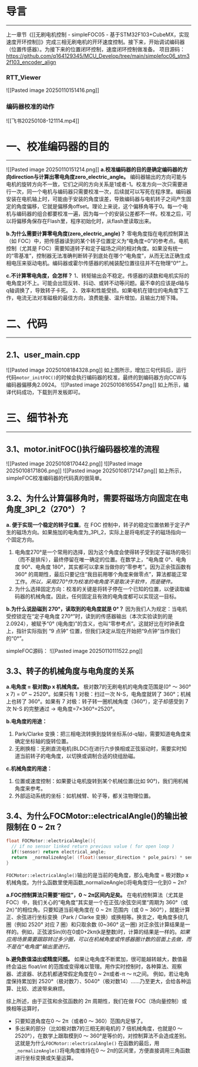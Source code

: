 # 导言
---
上一章节《[[无刷电机控制 - simpleFOC05 - 基于STM32F103+CubeMX，实现速度开环控制]]》完成三相无刷电机的开环速度控制。接下来，开始调试编码器（位置传感器）。为接下来的位置闭环控制，速度闭环控制做准备。
项目源码：https://github.com/q164129345/MCU_Develop/tree/main/simplefoc06_stm32f103_encoder_align

### RTT_Viewer
![[Pasted image 20250110151416.png]]

### 编码器校准的动作
![[飞书20250108-121114.mp4]]

# 一、校准编码器的目的
---
![[Pasted image 20250110151214.png]]
**a.校准编码器的目的是确定编码器的方向direction与计算出零电角度zero_electric_angle。** 编码器输出的方向可能与电机的旋转方向不一致，它们之间的方向关系是1或者-1。校准方向一次只需要进行一次，同一个电机与编码器只需要校准一次，后续就可以写死在程序里。编码器安装在电机轴上时，可能由于安装的角度误差，导致编码器与电机转子之间产生固定的角度偏移，它就是偏移角offset。理论上来说，这个偏移角等于0。每一个电机与编码器的组合都要校准一遍，因为每一个的安装公差都不一样。校准之后，可以将偏移角保存在Flash里，程序初始化时，从flash里读取出来。

**b.为什么需要计算零电角度(zero_electric_angle)？** 零电角度指在电机控制算法（如 FOC）中，把传感器读到的某个转子位置定义为“电角度=0”的参考点。电机控制（尤其是 FOC）需要知道转子和定子磁场之间的相对角度。如果没有统一的“零基准”，控制器无法准确判断转子到底处在哪个“电角度”，从而无法正确生成相电压来驱动电机。编码器或霍尔传感器的机械装配位置往往并不在物理“0°”上。

**c.不计算零电角度，会怎样？** 
1、转矩输出会不稳定。传感器的读数和电机实际的电角度对不上。可能会出现反转、抖动、或转不动等问题。最不幸的应该是d轴与q轴调换了，导致转子卡死。
2、效率和性能受损。如果电机在错位的电角度下工作，电流无法对准磁极的最佳方向，浪费能量、温升增加，且输出力矩下降。

# 二、代码
---
## 2.1、user_main.cpp
![[Pasted image 20250108184328.png]]
如上图所示，增加三句代码后，运行代码`motor_initFOC()`的时候会执行编码器的校准，最终的到编码器方向CCW与编码器偏移角2.0924。
![[Pasted image 20250108165547.png]]
如上所示，编译代码成功，下载到开发板即可。

# 三、细节补充
---
## 3.1、motor.initFOC()执行编码器校准的流程
![[Pasted image 20250108170442.png]]
![[Pasted image 20250108171806.png]]
![[Pasted image 20250108172147.png]]
如上所示，simpleFOC校准编码器的代码真的很简单。

## 3.2、为什么计算偏移角时，需要将磁场方向固定在电角度_3PI_2（270°）？
**a. 便于实现一个稳定的转子位置**。在 FOC 控制中，转子的稳定位置依赖于定子产生的磁场方向。如果施加的电角度为_3PI_2，实际上是将电机定子的磁场指向一个固定方向。
1. 电角度270°是一个常用的选择，因为这个角度会使得转子受到定子磁场的吸引（而不是排斥），最终停留在唯一确定的位置。在数学上，“电角度 0°、电角度 90°、电角度 180°，其实都可以拿来当做你的“零参考”。因为正余弦函数有 360° 的周期性，最后只要记住“我目前用哪个角度来做零点”，算法都能正常工作。*所以，采用270°作为校准的电角度不是取决于软件，而是硬件。*
2. 为什么选择固定方向：校准的关键是将转子停在一个已知的位置，以便读取编码器的机械角度。因此，任何固定且有效的电角度都可以实现这一目标。

**b.为什么说励磁到 270°，读取到的电角度就是 0°？**
因为我们人为规定：当电机受控锁定在“定子电角度 270°”时，读到的传感器输出（本次实验读到的是2.0924），被赋予“0° (电角度)”的含义，也叫“零参考点”。这就好比在时钟表盘上，指针实际指到 “9 点钟” 位置，但我们决定从现在开始把“9点钟”当作我们的“0°”。

simpleFOC源码：
![[Pasted image 20250110111522.png]]

## 3.3、转子的机械角度与电角度的关系
**a.电角度 = 极对数p x 机械角度。** 极对数7的无刷电机的电角度范围是(0° ～ 360° x 7) = 0° ~ 2520°。如果只有 1 对极：扫过一次 N-S，电角度就转了 360°；机械上也转了 360°。如果有 7 对极：转子转一圈机械角度（360°），定子却感受到 7 次 N-S 的完整通过 → 电角度=7×360°=2520°。

**b.电角度的用途：**
1. Park/Clarke 变换：把三相电流转换到旋转坐标系(d-q轴)，需要知道电角度来确定坐标轴的旋转位置。
2. 无刷换相：无刷直流电机(BLDC)在进行六步换相或正弦驱动时，需要实时知道当前转子的电角度，以切换或调制合适的绕组励磁。

**c.机械角度的用途：**
1. 位置或速度控制：如果要让电机旋转到某个机械位置(比如 90°)，我们用机械角度来参考。
2. 外部运动系统的坐标：如机械臂、轮子等，都关注物理位置。

## 3.4、为什么FOCMotor::electricalAngle()的输出被限制在 0 ~ 2π？
```C++
float FOCMotor::electricalAngle(){
  // if no sensor linked return previous value ( for open loop )
  if(!sensor) return electrical_angle;
  return  _normalizeAngle( (float)(sensor_direction * pole_pairs) * sensor->getMechanicalAngle()  - zero_electric_angle );
}
```
`FOCMotor::electricalAngle()`输出的是当前的电角度，那么电角度 = 极对数p x 机械角度。为什么函数里使用函数_normalizeAngle()将电角度归一化到0 ~ 2π?

**a.FOC控制算法只需要“相位”，0 ~ 2π区间内足矣。** 在电机控制算法（尤其是 FOC）中，我们关心的“电角度”其实是一个在正弦/余弦空间里“周期为 360°（或 2π）”的相位角。只要知道当前电角度在 0 ~ 2π 范围内（或 0 ~ 360°），就能计算正、余弦进行坐标变换（Park / Clarke 变换）或换相等。换言之，电角度多绕几圈（例如 2520° 对应 7 圈）和只取余数 (0~360° 这一圈) 对正余弦计算结果是一样的。例如，正弦波Sin(θ)在0或0+2kπ(k是整数)时，计算的结果是一样的。*如果应用场景需要跟踪转过多少圈，可以在机械角度或传感器圈计数的层面上去做，而不是在“电角度”输出里进行。*

**b.避免数值溢出或精度问题。** 如果让电角度不断累加，很可能越转越大，数值最终会溢出 float/int 的范围或变得难以管理。用作实时控制时，各种算法、观察器、滤波器、状态机都通常假定角度在0 ~ 2π或者-π ～ π之间。
例如，若让电角度保持累加到 2520°（极对数7）、5040°（极对数14）……乃至更大，会给各种运算、比较、滤波带来麻烦。

综上所述，由于正弦和余弦函数的 2π 周期性，我们在做 FOC（场向量控制）或换相等运算时，
- 只要知道角度在0 ～ 2π（或者0 ～ 360）范围内足够了。
- 多出来的部分（比如极对数7的三相无刷电机的 7 倍机械角度，也就是0 ～ 2520°），在数学上跟取模到0 ～ 360°是等价的，对控制算法不会造成差别。
这就是为什么`FOCMotor::electricalAngle()` 在函数的最后，用`_normalizeAngle()`将电角度维持在0 ～ 2π的区间里，方便直接调用三角函数进行坐标变换或矢量运算。
